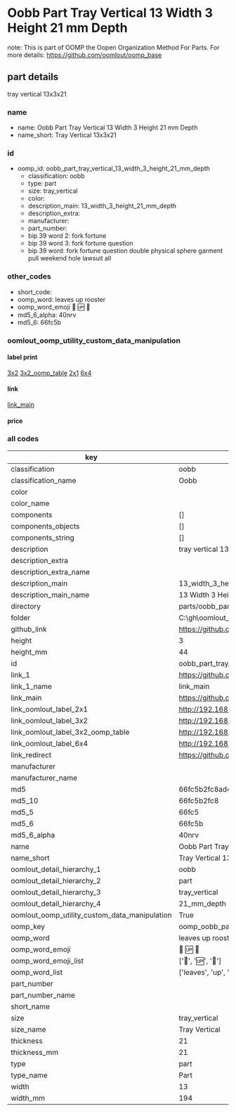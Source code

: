 # Oobb Part Tray Vertical 13 Width 3 Height 21 mm Depth  

note: This is part of OOMP the Oopen Organization Method For Parts. For more details: https://github.com/oomlout/oomp_base

##  part details
  



tray vertical 13x3x21



### name
* name: Oobb Part Tray Vertical 13 Width 3 Height 21 mm Depth
* name_short: Tray Vertical 13x3x21 
### id
* oomp_id: oobb_part_tray_vertical_13_width_3_height_21_mm_depth
  * classification: oobb
  * type: part
  * size: tray_vertical
  * color: 
  * description_main: 13_width_3_height_21_mm_depth
  * description_extra: 
  * manufacturer: 
  * part_number: 
  * bip 39 word 2: fork fortune
  * bip 39 word 3: fork fortune question
  * bip 39 word: fork fortune question double physical sphere garment pull weekend hole lawsuit all

### other_codes
* short_code: 
* oomp_word: leaves up rooster
* oomp_word_emoji :leaves: :up: :rooster:
* md5_6_alpha: 40nrv
* md5_6: 66fc5b






### oomlout_oomp_utility_custom_data_manipulation
#### label print
[3x2](http://192.168.1.245:1112/?label=oomp%2040nrv)
[3x2_oomp_table](http://192.168.1.108:1112/?label=oomp%2040nrv)
[2x1](http://192.168.1.242:1112/?label=oomp%2040nrv)
[6x4](http://192.168.1.55:1112/?label=oomp%2040nrv)    

#### link

[link_main](https://github.com/oomlout/oomlout_oobb_version_4_generated_parts/tree/main/navigation_oomp/oobb/part/tray_vertical/13_width_3_height_21_mm_depth/part)                              

#### price







### all codes 
| key | value |  
| --- | --- |  
| classification | oobb |  
| classification_name | Oobb |  
| color |  |  
| color_name |  |  
| components | [] |  
| components_objects | [] |  
| components_string | [] |  
| description | tray vertical 13x3x21 |  
| description_extra |  |  
| description_extra_name |  |  
| description_main | 13_width_3_height_21_mm_depth |  
| description_main_name | 13 Width 3 Height 21 mm Depth |  
| directory | parts/oobb_part_tray_vertical_13_width_3_height_21_mm_depth |  
| folder | C:\gh\oomlout_oobb_version_4_generated_parts\parts\oobb_part_tray_vertical_13_width_3_height_21_mm_depth |  
| github_link | https://github.com/oomlout/oomlout_oomp_part_src/tree/main/parts/oobb_part_tray_vertical_13_width_3_height_21_mm_depth |  
| height | 3 |  
| height_mm | 44 |  
| id | oobb_part_tray_vertical_13_width_3_height_21_mm_depth |  
| link_1 | https://github.com/oomlout/oomlout_oobb_version_4_generated_parts/tree/main/navigation_oomp/oobb/part/tray_vertical/13_width_3_height_21_mm_depth/part |  
| link_1_name | link_main |  
| link_main | https://github.com/oomlout/oomlout_oobb_version_4_generated_parts/tree/main/navigation_oomp/oobb/part/tray_vertical/13_width_3_height_21_mm_depth/part |  
| link_oomlout_label_2x1 | http://192.168.1.242:1112/?label=oomp%2040nrv |  
| link_oomlout_label_3x2 | http://192.168.1.245:1112/?label=oomp%2040nrv |  
| link_oomlout_label_3x2_oomp_table | http://192.168.1.108:1112/?label=oomp%2040nrv |  
| link_oomlout_label_6x4 | http://192.168.1.55:1112/?label=oomp%2040nrv |  
| link_redirect | https://github.com/oomlout/oomlout_oobb_version_4_generated_parts/tree/main/parts/oobb_tray_vertical_13_03_21 |  
| manufacturer |  |  
| manufacturer_name |  |  
| md5 | 66fc5b2fc8ad4bff45d1f41b5f16e2db |  
| md5_10 | 66fc5b2fc8 |  
| md5_5 | 66fc5 |  
| md5_6 | 66fc5b |  
| md5_6_alpha | 40nrv |  
| name | Oobb Part Tray Vertical 13 Width 3 Height 21 mm Depth |  
| name_short | Tray Vertical 13x3x21  |  
| oomlout_detail_hierarchy_1 | oobb |  
| oomlout_detail_hierarchy_2 | part |  
| oomlout_detail_hierarchy_3 | tray_vertical |  
| oomlout_detail_hierarchy_4 | 21_mm_depth |  
| oomlout_oomp_utility_custom_data_manipulation | True |  
| oomp_key | oomp_oobb_part_tray_vertical_13_width_3_height_21_mm_depth |  
| oomp_word | leaves up rooster |  
| oomp_word_emoji | :leaves: :up: :rooster: |  
| oomp_word_emoji_list | [':leaves:', ':up:', ':rooster:'] |  
| oomp_word_list | ['leaves', 'up', 'rooster'] |  
| part_number |  |  
| part_number_name |  |  
| short_name |  |  
| size | tray_vertical |  
| size_name | Tray Vertical |  
| thickness | 21 |  
| thickness_mm | 21 |  
| type | part |  
| type_name | Part |  
| width | 13 |  
| width_mm | 194 |  
